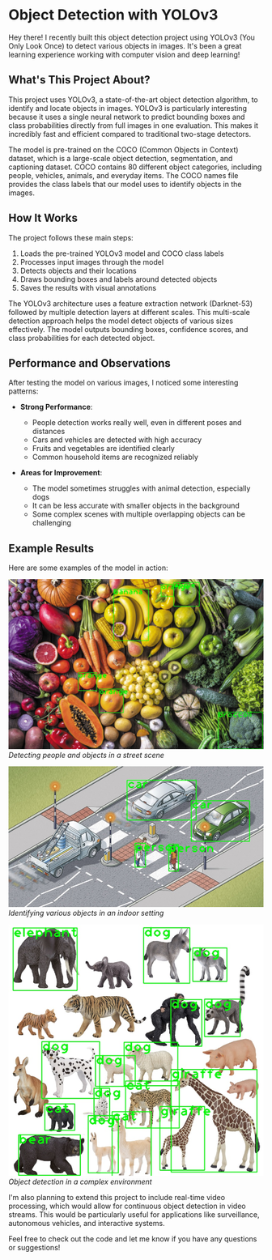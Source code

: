 # Object Detection with YOLOv3

Hey there! I recently built this object detection project using YOLOv3 (You Only Look Once) to detect various objects in images. It's been a great learning experience working with computer vision and deep learning!

## What's This Project About?

This project uses YOLOv3, a state-of-the-art object detection algorithm, to identify and locate objects in images. YOLOv3 is particularly interesting because it uses a single neural network to predict bounding boxes and class probabilities directly from full images in one evaluation. This makes it incredibly fast and efficient compared to traditional two-stage detectors.

The model is pre-trained on the COCO (Common Objects in Context) dataset, which is a large-scale object detection, segmentation, and captioning dataset. COCO contains 80 different object categories, including people, vehicles, animals, and everyday items. The COCO names file provides the class labels that our model uses to identify objects in the images.

## How It Works

The project follows these main steps:
1. Loads the pre-trained YOLOv3 model and COCO class labels
2. Processes input images through the model
3. Detects objects and their locations
4. Draws bounding boxes and labels around detected objects
5. Saves the results with visual annotations

The YOLOv3 architecture uses a feature extraction network (Darknet-53) followed by multiple detection layers at different scales. This multi-scale detection approach helps the model detect objects of various sizes effectively. The model outputs bounding boxes, confidence scores, and class probabilities for each detected object.

## Performance and Observations

After testing the model on various images, I noticed some interesting patterns:

- **Strong Performance**:
  - People detection works really well, even in different poses and distances
  - Cars and vehicles are detected with high accuracy
  - Fruits and vegetables are identified clearly
  - Common household items are recognized reliably

- **Areas for Improvement**:
  - The model sometimes struggles with animal detection, especially dogs
  - It can be less accurate with smaller objects in the background
  - Some complex scenes with multiple overlapping objects can be challenging

## Example Results

Here are some examples of the model in action:

![Detection Result 1](detection_results/detected_image2.jpg)
*Detecting people and objects in a street scene*

![Detection Result 2](detection_results/detected_image3.jpg)
*Identifying various objects in an indoor setting*

![Detection Result 3](detection_results/detected_image4.jpg)
*Object detection in a complex environment*

I'm also planning to extend this project to include real-time video processing, which would allow for continuous object detection in video streams. This would be particularly useful for applications like surveillance, autonomous vehicles, and interactive systems.

Feel free to check out the code and let me know if you have any questions or suggestions! 